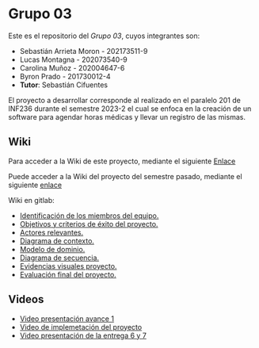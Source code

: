 # Grupo 03

Este es el repositorio del *Grupo 03*, cuyos integrantes son:

* Sebastián Arrieta Moron - 202173511-9
* Lucas Montagna - 202073540-9
* Carolina Muñoz - 202004647-6
* Byron Prado - 201730012-4
* **Tutor**: Sebastián Cifuentes

El proyecto a desarrollar corresponde al realizado en el paralelo 201 de INF236 durante el semestre 2023-2 el cual se enfoca en la creación de un software para agendar horas médicas y llevar un registro de las mismas.

## Wiki

Para acceder a la Wiki de este proyecto, mediante el siguiente [Enlace](https://github.com/SebaArrieta/INF225P200G3/wiki)

Puede acceder a la Wiki del proyecto del semestre pasado, mediante el siguiente [enlace](https://github.com/Nachops/INF236P201G12/wiki) 
 
Wiki en gitlab: 
- [Identificación de los miembros del equipo.](https://gitlab.inf.utfsm.cl/felipe.marchant/proyecto-inf236-grupo-12/-/wikis/Identificaci%C3%B3n-de-los-miembros-del-equipo)
- [Objetivos y criterios de éxito del proyecto.](https://gitlab.inf.utfsm.cl/felipe.marchant/proyecto-inf236-grupo-12/-/wikis/Objetivos-y-criterios-de-%C3%A9xito-del-proyecto)
- [Actores relevantes.](https://gitlab.inf.utfsm.cl/felipe.marchant/proyecto-inf236-grupo-12/-/wikis/Actores-Relevantes)
- [Diagrama de contexto.](https://gitlab.inf.utfsm.cl/felipe.marchant/proyecto-inf236-grupo-12/-/wikis/Diagrama-de-contexto)
- [Modelo de dominio.](https://gitlab.inf.utfsm.cl/felipe.marchant/proyecto-inf236-grupo-12/-/wikis/Modelo-de-dominio)
- [Diagrama de secuencia.](https://gitlab.inf.utfsm.cl/felipe.marchant/proyecto-inf236-grupo-12/-/wikis/Diagrama-de-secuencia)
- [Evidencias visuales proyecto.](https://gitlab.inf.utfsm.cl/felipe.marchant/proyecto-inf236-grupo-12/-/wikis/Evidencias-visuales-proyecto)
- [Evaluación final del proyecto.](https://gitlab.inf.utfsm.cl/felipe.marchant/proyecto-inf236-grupo-12/-/wikis/Evaluaci%C3%B3n-final-proyecto)

## Videos

* [Video presentación avance 1](https://youtu.be/CnrHKVUSTLQ)
* [Video de implemetación del proyecto](https://youtu.be/pNo8Co4I7ug)
* [Video presentación de la entrega 6 y 7](https://www.youtube.com/watch?v=mPdGx_NsWPk)




